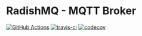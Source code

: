 # RadishMQ - MQTT Broker

[![GitHub Actions](https://github.com/Fload2000/radishmq/workflows/Master/badge.svg)](https://github.com/Fload2000/radishmq/actions)
[![travis-ci](https://travis-ci.com/Fload2000/radishmq.svg?token=QtSTpfkjmHrgkE9f1SnT&branch=master)](https://travis-ci.com/Fload2000/radishmq)
[![codecov](https://codecov.io/gh/Fload2000/radishmq/branch/master/graph/badge.svg?token=W4R7TA717O)](https://codecov.io/gh/Fload2000/radishmq)

